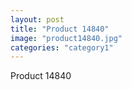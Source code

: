```yaml
---
layout: post
title: "Product 14840"
image: "product14840.jpg"
categories: "category1"
---
```

Product 14840
